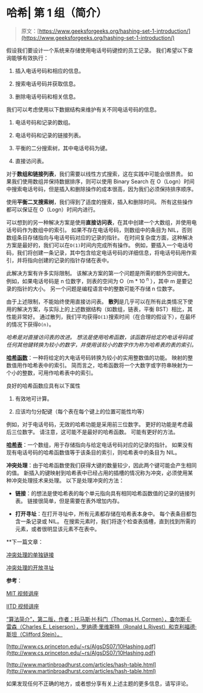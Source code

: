 # 哈希| 第 1 组（简介）

> 原文：[https://www.geeksforgeeks.org/hashing-set-1-introduction/](https://www.geeksforgeeks.org/hashing-set-1-introduction/)

假设我们要设计一个系统来存储使用电话号码键控的员工记录。 我们希望以下查询能够有效执行：

1.  插入电话号码和相应的信息。

2.  搜索电话号码并获取信息。

3.  删除电话号码和相关信息。

我们可以考虑使用以下数据结构来维护有关不同电话号码的信息。

1.  电话号码和记录的数组。

2.  电话号码和记录的链接列表。

3.  平衡的二分搜索树，其中电话号码为键。

4.  直接访问表。

对于**数组和链接列表**，我们需要以线性方式搜索，这在实践中可能会很昂贵。 如果我们使用数组并保持数据排序，则可以使用 Binary Search 在 O（Logn）时间中搜索电话号码，但是插入和删除操作的成本很高，因为我们必须保持排序顺序。

使用**平衡二叉搜索树**，我们得到了适度的搜索，插入和删除时间。 所有这些操作都可以保证在 O（Logn）时间内进行。

可以想到的另一种解决方案是使用**直接访问表**，在其中创建一个大数组，并使用电话号码作为数组中的索引。 如果不存在电话号码，则数组中的条目为 NIL，否则数组条目存储指向与电话号码对应的记录的指针。 在时间复杂度方面，这种解决方案是最好的，我们可以在`O(1)`时间内完成所有操作。 例如，要插入一个电话号码，我们将创建一条记录，其中包含给定电话号码的详细信息，将电话号码用作索引，并将指向创建的记录的指针存储在表中。

此解决方案有许多实际限制。 该解决方案的第一个问题是所需的额外空间很大。 例如，如果电话号码是 n 位数字，则表的空间为 O（m * 10 <sup>n</sup> ），其中 m 是要记录的指针的大小。 另一个问题是编程语言中的整数可能不存储 n 位数字。

由于上述限制，不能始终使用直接访问表。 **散列**是几乎可以在所有此类情况下使用的解决方案，与实际上的上述数据结构（如数组，链表，平衡 BST）相比，其性能非常好。 通过散列，我们平均获得`O(1)`搜索时间（在合理的假设下），在最坏的情况下获得`O(n)`。

*哈希是对直接访问表的改进。 想法是使用哈希函数，该函数将给定的电话号码或任何其他键转换为较小的数字，并使用该较小的数字作为称为哈希表的表的索引。*

[**哈希函数**](http://en.wikipedia.org/wiki/Hash_function)：一种将给定的大电话号码转换为较小的实用整数值的功能。 映射的整数值用作哈希表中的索引。 简而言之，哈希函数将一个大数字或字符串映射为一个小的整数，可用作哈希表中的索引。

良好的哈希函数应具有以下属性

1.  有效地可计算。

2.  应该均匀分配键（每个表在每个键上的位置可能性均等）

例如，对于电话号码，无效的哈希功能是采用前三位数字。 更好的功能是考虑最后三位数字。 请注意，这可能不是最好的哈希函数。 可能有更好的方法。

[**哈希表**](http://en.wikipedia.org/wiki/Hash_table)：一个数组，用于存储指向与给定电话号码对应的记录的指针。 如果没有现有电话号码的哈希函数值等于该条目的索引，则哈希表中的条目为 NIL。

**冲突处理**：由于哈希函数使我们获得大键的数量较少，因此两个键可能会产生相同的值。 新插入的键映射到哈希表中已经占用的插槽的情况称为冲突，必须使用某种冲突处理技术来处理。 以下是处理冲突的方法：

*   **链接**：的想法是使哈希表的每个单元指向具有相同哈希函数值的记录的链接列表。 链接很简单，但是需要在表外增加内存。

*   **打开寻址**：在打开寻址中，所有元素都存储在哈希表本身中。 每个表条目都包含一条记录或 NIL。 在搜索元素时，我们将逐个检查表插槽，直到找到所需的元素，或者很明显该元素不在表中。

 **下一篇文章：

[冲突处理的单独链接](http://quiz.geeksforgeeks.org/hashing-set-2-separate-chaining/)

[冲突处理的开放寻址](http://quiz.geeksforgeeks.org/hashing-set-3-open-addressing/)

**参考**：

[MIT 视频讲座](https://www.youtube.com/watch?v=JZHBa-rLrBA)

[IITD 视频讲座](http://www.youtube.com/watch?v=BmayUdDaDYM)

[“算法简介”，第二版，作者：托马斯·H·科门（Thomas H. Cormen），查尔斯·E·雷森（Charles E. Leiserson），罗纳德·里维斯特（Ronald L.Rivest）和克利福德·斯坦（Clifford Stein）。](http://www.flipkart.com/introduction-to-algorithms/p/itmdwxyrafdburzg?pid=9788120340077&affid=sandeepgfg)

[http://www.cs.princeton.edu/~rs/AlgsDS07/10Hashing.pdf](http://www.cs.princeton.edu/~rs/AlgsDS07/10Hashing.pdf)

[http://www.martinbroadhurst.com/articles/hash-table.html](http://www.martinbroadhurst.com/articles/hash-table.html)

如果发现任何不正确的地方，或者想分享有关上述主题的更多信息，请写评论。


